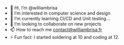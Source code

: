 - 👋 Hi, I’m @williambrisa
- 👀 I’m interested in computer science and design
- 🌱 I’m currently learning CI/CD and Unit testing...
- 💞️ I’m looking to collaborate on new projects
- 📫 How to reach me contact@williambrisa.fr
- ⚡ Fun fact: I started soldering at 10 and coding at 12.

<!---
williambrisa/williambrisa is a ✨ special ✨ repository because its `README.md` (this file) appears on your GitHub profile.
You can click the Preview link to take a look at your changes.
--->
